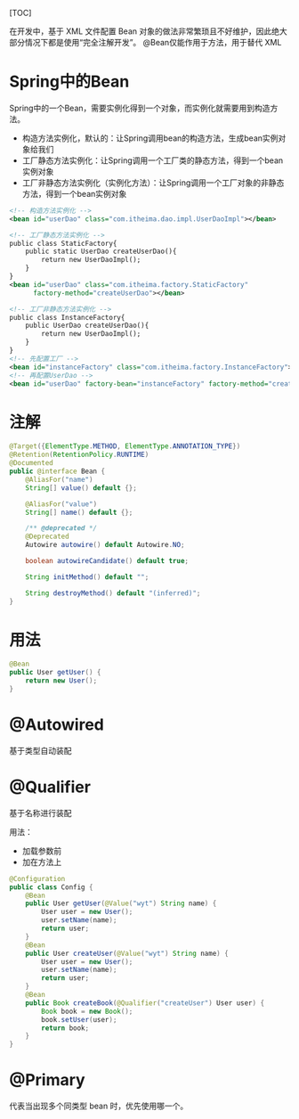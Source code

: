 [TOC]

在开发中，基于 XML 文件配置 Bean 对象的做法非常繁琐且不好维护，因此绝大部分情况下都是使用“完全注解开发”。
@Bean仅能作用于方法，用于替代 XML

# Spring中的Bean
Spring中的一个Bean，需要实例化得到一个对象，而实例化就需要用到构造方法。
+ 构造方法实例化，默认的：让Spring调用bean的构造方法，生成bean实例对象给我们
+ 工厂静态方法实例化：让Spring调用一个工厂类的静态方法，得到一个bean实例对象
+ 工厂非静态方法实例化（实例化方法）：让Spring调用一个工厂对象的非静态方法，得到一个bean实例对象

```xml
<!-- 构造方法实例化 -->
<bean id="userDao" class="com.itheima.dao.impl.UserDaoImpl"></bean>

<!-- 工厂静态方法实例化 -->
public class StaticFactory{
    public static UserDao createUserDao(){
        return new UserDaoImpl();
    }
}
<bean id="userDao" class="com.itheima.factory.StaticFactory" 
      factory-method="createUserDao"></bean>

<!-- 工厂非静态方法实例化 -->
public class InstanceFactory{
    public UserDao createUserDao(){
        return new UserDaoImpl();
    }
}
<!-- 先配置工厂 -->
<bean id="instanceFactory" class="com.itheima.factory.InstanceFactory"></bean>
<!-- 再配置UserDao -->
<bean id="userDao" factory-bean="instanceFactory" factory-method="createUserDao"></bean>
```



# 注解
```java
@Target({ElementType.METHOD, ElementType.ANNOTATION_TYPE})
@Retention(RetentionPolicy.RUNTIME)
@Documented
public @interface Bean {
    @AliasFor("name")
    String[] value() default {};

    @AliasFor("value")
    String[] name() default {};

    /** @deprecated */
    @Deprecated
    Autowire autowire() default Autowire.NO;

    boolean autowireCandidate() default true;

    String initMethod() default "";

    String destroyMethod() default "(inferred)";
}
```

# 用法
```java
@Bean
public User getUser() {
    return new User();
}
```

# @Autowired
基于类型自动装配

# @Qualifier
基于名称进行装配

用法：
+ 加载参数前
+ 加在方法上
```java
@Configuration
public class Config {
    @Bean
    public User getUser(@Value("wyt") String name) {
        User user = new User();
        user.setName(name);
        return user;
    }
    @Bean
    public User createUser(@Value("wyt") String name) {
        User user = new User();
        user.setName(name);
        return user;
    }
    @Bean
    public Book createBook(@Qualifier("createUser") User user) {
        Book book = new Book();
        book.setUser(user);
        return book;
    }
}
```

# @Primary
代表当出现多个同类型 bean 时，优先使用哪一个。